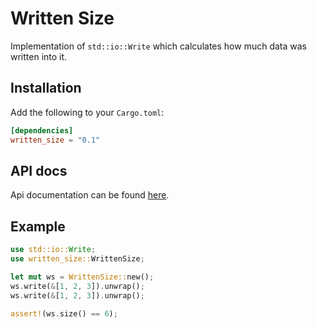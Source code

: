 # Written Size

Implementation of `std::io::Write` which calculates how much data was written into it.

## Installation

Add the following to your `Cargo.toml`:

```toml
[dependencies]
written_size = "0.1"
```

## API docs

Api documentation can be found [here](https://kryptan.github.io/written_size/target/doc/written_size/index.html).

## Example

```rust
use std::io::Write;
use written_size::WrittenSize;

let mut ws = WrittenSize::new();
ws.write(&[1, 2, 3]).unwrap();
ws.write(&[1, 2, 3]).unwrap();

assert!(ws.size() == 6);
```